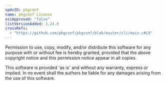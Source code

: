 ```yaml
---
spdxID: pkgconf
name: pkgconf License
osiApproved: "false"
listVersionAdded: 3.24.0
crossRefs: 
  - "https://github.com/pkgconf/pkgconf/blob/master/cli/main.c#L8"
---
```


Permission to use, copy, modify, and/or distribute this software for any purpose with or without fee is hereby granted, provided that the above copyright notice and this permission notice appear in all copies.

This software is provided 'as is' and without any warranty, express or implied. In no event shall the authors be liable for any damages arising from the use of this software.

